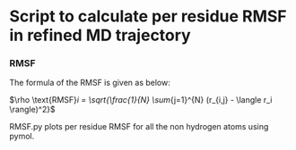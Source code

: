 
# Script to calculate per residue RMSF in refined MD trajectory

### RMSF

The formula of the RMSF is given as below:

$\rho \text{RMSF}_i = \sqrt{\frac{1}{N} \sum_{j=1}^{N} (r\_{i,j} - \langle r_i \rangle)^2}\$

RMSF.py plots per residue RMSF for all the non hydrogen atoms using pymol. 
